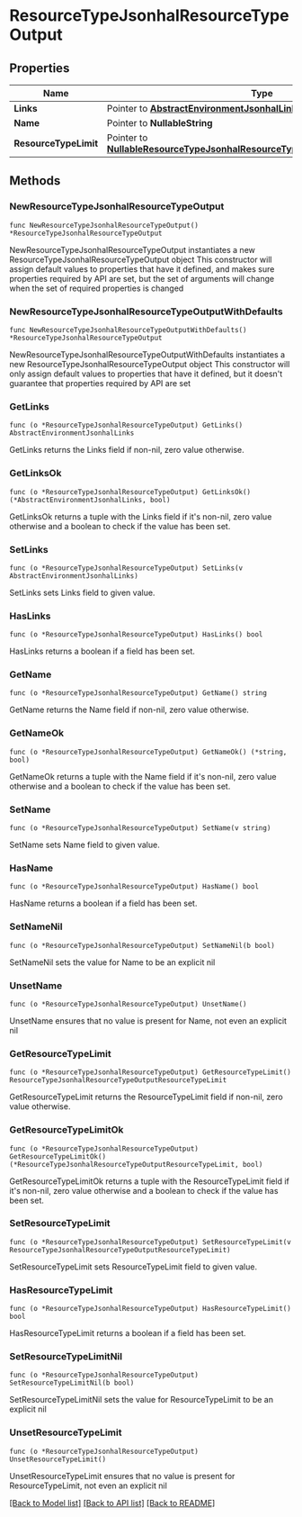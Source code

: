 # ResourceTypeJsonhalResourceTypeOutput

## Properties

Name | Type | Description | Notes
------------ | ------------- | ------------- | -------------
**Links** | Pointer to [**AbstractEnvironmentJsonhalLinks**](AbstractEnvironmentJsonhalLinks.md) |  | [optional] 
**Name** | Pointer to **NullableString** |  | [optional] 
**ResourceTypeLimit** | Pointer to [**NullableResourceTypeJsonhalResourceTypeOutputResourceTypeLimit**](ResourceTypeJsonhalResourceTypeOutputResourceTypeLimit.md) |  | [optional] 

## Methods

### NewResourceTypeJsonhalResourceTypeOutput

`func NewResourceTypeJsonhalResourceTypeOutput() *ResourceTypeJsonhalResourceTypeOutput`

NewResourceTypeJsonhalResourceTypeOutput instantiates a new ResourceTypeJsonhalResourceTypeOutput object
This constructor will assign default values to properties that have it defined,
and makes sure properties required by API are set, but the set of arguments
will change when the set of required properties is changed

### NewResourceTypeJsonhalResourceTypeOutputWithDefaults

`func NewResourceTypeJsonhalResourceTypeOutputWithDefaults() *ResourceTypeJsonhalResourceTypeOutput`

NewResourceTypeJsonhalResourceTypeOutputWithDefaults instantiates a new ResourceTypeJsonhalResourceTypeOutput object
This constructor will only assign default values to properties that have it defined,
but it doesn't guarantee that properties required by API are set

### GetLinks

`func (o *ResourceTypeJsonhalResourceTypeOutput) GetLinks() AbstractEnvironmentJsonhalLinks`

GetLinks returns the Links field if non-nil, zero value otherwise.

### GetLinksOk

`func (o *ResourceTypeJsonhalResourceTypeOutput) GetLinksOk() (*AbstractEnvironmentJsonhalLinks, bool)`

GetLinksOk returns a tuple with the Links field if it's non-nil, zero value otherwise
and a boolean to check if the value has been set.

### SetLinks

`func (o *ResourceTypeJsonhalResourceTypeOutput) SetLinks(v AbstractEnvironmentJsonhalLinks)`

SetLinks sets Links field to given value.

### HasLinks

`func (o *ResourceTypeJsonhalResourceTypeOutput) HasLinks() bool`

HasLinks returns a boolean if a field has been set.

### GetName

`func (o *ResourceTypeJsonhalResourceTypeOutput) GetName() string`

GetName returns the Name field if non-nil, zero value otherwise.

### GetNameOk

`func (o *ResourceTypeJsonhalResourceTypeOutput) GetNameOk() (*string, bool)`

GetNameOk returns a tuple with the Name field if it's non-nil, zero value otherwise
and a boolean to check if the value has been set.

### SetName

`func (o *ResourceTypeJsonhalResourceTypeOutput) SetName(v string)`

SetName sets Name field to given value.

### HasName

`func (o *ResourceTypeJsonhalResourceTypeOutput) HasName() bool`

HasName returns a boolean if a field has been set.

### SetNameNil

`func (o *ResourceTypeJsonhalResourceTypeOutput) SetNameNil(b bool)`

 SetNameNil sets the value for Name to be an explicit nil

### UnsetName
`func (o *ResourceTypeJsonhalResourceTypeOutput) UnsetName()`

UnsetName ensures that no value is present for Name, not even an explicit nil
### GetResourceTypeLimit

`func (o *ResourceTypeJsonhalResourceTypeOutput) GetResourceTypeLimit() ResourceTypeJsonhalResourceTypeOutputResourceTypeLimit`

GetResourceTypeLimit returns the ResourceTypeLimit field if non-nil, zero value otherwise.

### GetResourceTypeLimitOk

`func (o *ResourceTypeJsonhalResourceTypeOutput) GetResourceTypeLimitOk() (*ResourceTypeJsonhalResourceTypeOutputResourceTypeLimit, bool)`

GetResourceTypeLimitOk returns a tuple with the ResourceTypeLimit field if it's non-nil, zero value otherwise
and a boolean to check if the value has been set.

### SetResourceTypeLimit

`func (o *ResourceTypeJsonhalResourceTypeOutput) SetResourceTypeLimit(v ResourceTypeJsonhalResourceTypeOutputResourceTypeLimit)`

SetResourceTypeLimit sets ResourceTypeLimit field to given value.

### HasResourceTypeLimit

`func (o *ResourceTypeJsonhalResourceTypeOutput) HasResourceTypeLimit() bool`

HasResourceTypeLimit returns a boolean if a field has been set.

### SetResourceTypeLimitNil

`func (o *ResourceTypeJsonhalResourceTypeOutput) SetResourceTypeLimitNil(b bool)`

 SetResourceTypeLimitNil sets the value for ResourceTypeLimit to be an explicit nil

### UnsetResourceTypeLimit
`func (o *ResourceTypeJsonhalResourceTypeOutput) UnsetResourceTypeLimit()`

UnsetResourceTypeLimit ensures that no value is present for ResourceTypeLimit, not even an explicit nil

[[Back to Model list]](../README.md#documentation-for-models) [[Back to API list]](../README.md#documentation-for-api-endpoints) [[Back to README]](../README.md)


